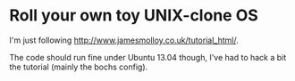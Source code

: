 # Roll your own toy UNIX-clone OS

I'm just following http://www.jamesmolloy.co.uk/tutorial_html/.

The code should run fine under Ubuntu 13.04 though, I've had to hack a bit the
tutorial (mainly the bochs config).
